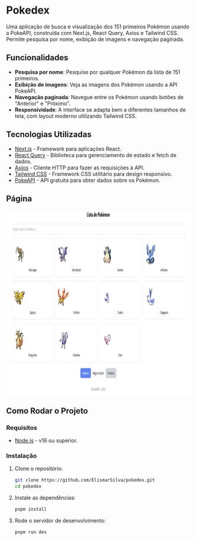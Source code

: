 # Pokedex

Uma aplicação de busca e visualização dos 151 primeiros Pokémon usando a PokeAPI, construída com Next.js, React Query, Axios e Tailwind CSS. Permite pesquisa por nome, exibição de imagens e navegação paginada.

## Funcionalidades

- **Pesquisa por nome**: Pesquise por qualquer Pokémon da lista de 151 primeiros.
- **Exibição de imagens**: Veja as imagens dos Pokémon usando a API PokeAPI.
- **Navegação paginada**: Navegue entre os Pokémon usando botões de "Anterior" e "Próximo".
- **Responsividade**: A interface se adapta bem a diferentes tamanhos de tela, com layout moderno utilizando Tailwind CSS.

## Tecnologias Utilizadas

- [Next.js](https://nextjs.org/) - Framework para aplicações React.
- [React Query](https://react-query.tanstack.com/) - Biblioteca para gerenciamento de estado e fetch de dados.
- [Axios](https://axios-http.com/) - Cliente HTTP para fazer as requisições à API.
- [Tailwind CSS](https://tailwindcss.com/) - Framework CSS utilitário para design responsivo.
- [PokeAPI](https://pokeapi.co/) - API gratuita para obter dados sobre os Pokémon.

## Página
<img src="img/Page_pokemon.png" alt="Interface de controle do robô" width="850" height="500">

## Como Rodar o Projeto

### Requisitos

- [Node.js](https://nodejs.org/) - v16 ou superior.

### Instalação

1. Clone o repositório:
   ```bash
   git clone https://github.com/ElismarSilva/pokedex.git
   cd pokedex

2. Instale as dependências:
   ```bash
   pnpm install
   
3. Rode o servidor de desenvolvimento:
   ```bash
   pnpm run dev

